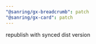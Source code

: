 ```yaml
---
"@sanring/gx-breadcrumb": patch
"@sanring/gx-card": patch
---
```


republish with synced dist version
